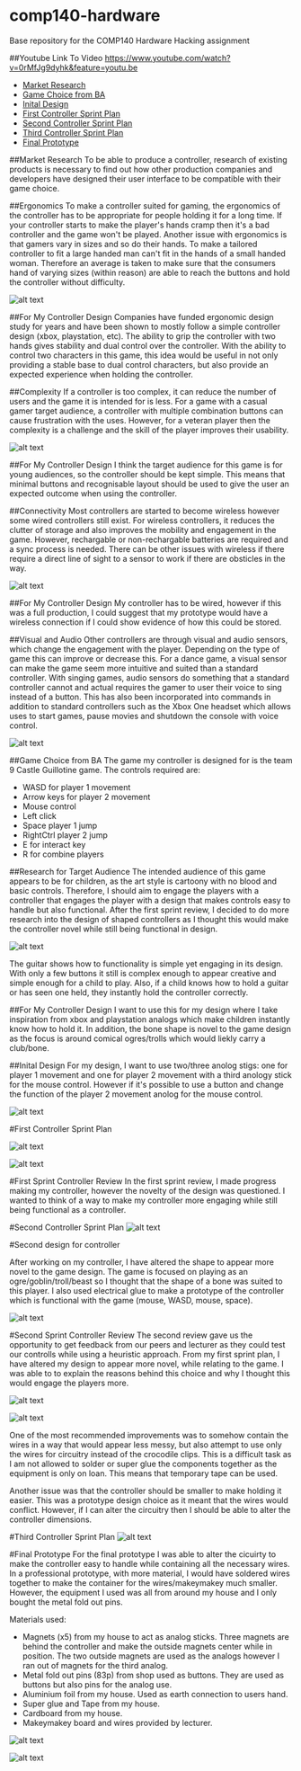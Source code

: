 # comp140-hardware
Base repository for the COMP140 Hardware Hacking assignment

##Youtube Link To Video
https://www.youtube.com/watch?v=0rMfJg9dyhk&feature=youtu.be

* [Market Research](#market-research)  
* [Game Choice from BA](#game-choice-from-ba)  
* [Inital Design](#inital-design)  
* [First Controller Sprint Plan](#first-controller-sprint-plan)  
* [Second Controller Sprint Plan](#second-controller-sprint-plan)
* [Third Controller Sprint Plan](#third-controller-sprint-plan)
* [Final Prototype](#final-prototype)

##Market Research
To be able to produce a controller, research of existing products is necessary to find out how other production companies and developers have designed their user interface to be compatible with their game choice.

##Ergonomics
To make a controller suited for gaming, the ergonomics of the controller has to be appropriate for people holding it for a long time. If your controller starts to make the player's hands cramp then it's a bad controller and the game won't be played. Another issue with ergonomics is that gamers vary in sizes and so do their hands. To make a tailored controller to fit a large handed man can't fit in the hands of a small handed woman. Therefore an average is taken to make sure that the consumers hand of varying sizes (within reason) are able to reach the buttons and hold the controller without difficulty.

![alt text][ps4]

[ps4]: http://oyster.ignimgs.com/wordpress/write.ign.com/150272/2013/07/DualShock-4.jpg "Dual Shock 4 Controller"

##For My Controller Design
Companies have funded ergonomic design study for years and have been shown to mostly follow a simple controller design (xbox, playstation, etc). The ability to grip the controller with two hands gives stability and dual control over the controller. With the ability to control two characters in this game, this idea would be useful in not only providing a stable base to dual control characters, but also provide an expected experience when holding the controller.

##Complexity
If a controller is too complex, it can reduce the number of users and the game it is intended for is less. For a game with a casual gamer target audience, a controller with multiple combination buttons can cause frustration with the uses. However, for a veteran player then the complexity is a challenge and the skill of the player improves their usability.

![alt text][alphagrip]

[alphagrip]: http://cdn-www.cracked.com/articleimages/wong/vgaccess/alpha1.jpg "AlphaGrip Work Game Controller"

##For My Controller Design
I think the target audience for this game is for young audiences, so the controller should be kept simple. This means that minimal buttons and recognisable layout should be used to give the user an expected outcome when using the controller.

##Connectivity
Most controllers are started to become wireless however some wired controllers still exist. For wireless controllers, it reduces the clutter of storage and also improves the mobility and engagement in the game. However, rechargable or non-rechargable batteries are required and a sync process is needed. There can be other issues with wireless if there require a direct line of sight to a sensor to work if there are obsticles in the way.

![alt text][wired]

[wired]: http://gearmedia.ign.com/gear/image/article/673/673178/xbox-360-controller-20051201054111842-000.jpg "Wired Vs Wireless Controller"

##For My Controller Design
My controller has to be wired, however if this was a full production, I could suggest that my prototype would have a wireless connection if I could show evidence of how this could be stored.

##Visual and Audio
Other controllers are through visual and audio sensors, which change the engagement with the player. Depending on the type of game this can improve or decrease this. For a dance game, a visual sensor can make the game seem more intuitive and suited than a standard controller. With singing games, audio sensors do something that a standard controller cannot and actual requires the gamer to user their voice to sing instead of a button. This has also been incorporated into commands in addition to standard controllers such as the Xbox One headset which allows uses to start games, pause movies and shutdown the console with voice control.

![alt text][xbox]

[xbox]: http://compass.xboxlive.com/assets/39/c2/39c20222-5c3a-4a8c-b291-aa9a4fe4e8fc.png?n=one-vienna-full-assembly-m.png "Xbox Headset Controller Connection"

##Game Choice from BA
The game my controller is designed for is the team 9 Castle Guillotine game. The controls required are:
- WASD for player 1 movement
- Arrow keys for player 2 movement
- Mouse control
- Left click
- Space player 1 jump
- RightCtrl player 2 jump
- E for interact key
- R for combine players

##Research for Target Audience
The intended audience of this game appears to be for children, as the art style is cartoony with no blood and basic controls. Therefore, I should aim to engage the players with a controller that engages the player with a design that makes controls easy to handle but also functional. After the first sprint review, I decided to do more research into the design of shaped controllers as I thought this would make the controller novel while still being functional in design.

![alt text][guitar]

[guitar]: http://www.premierguitar.com/ext/resources/archives/26ccf308-d94a-4189-a99d-e543a8b6a4f0.JPG?1371672694 "Guitar Shaped Controller Design"

The guitar shows how to functionality is simple yet engaging in its design. With only a few buttons it still is complex enough to appear creative and simple enough for a child to play. Also, if a child knows how to hold a guitar or has seen one held, they instantly hold the controller correctly.

##For My Controller Design
I want to use this for my design where I take inspiration from xbox and playstation analogs which make children instantly know how to hold it. In addition, the bone shape is novel to the game design as the focus is around comical ogres/trolls which would liekly carry a club/bone.

##Inital Design
For my design, I want to use two/three anolog stigs: one for player 1 movement and one for player 2 movement with a third anology stick for the mouse control. However if it's possible to use a button and change the function of the player 2 movement anolog for the mouse control.

![alt text][design]

[design]: https://github.com/sw180283/comp140-hardware/blob/master/Images/Initial_Design_For_Controller.png "Initial Design For Controller"

#First Controller Sprint Plan

![alt text][labels]

[labels]: https://github.com/sw180283/comp140-hardware/blob/master/Trello/Trello_Labels_Name_Colour.png "Trello Board Colour Labels"

![alt text][sprint1]

[sprint1]: https://github.com/sw180283/comp140-hardware/blob/master/Trello/First_Controller_Sprint_Plan.png "First Controller Sprint Plan"

#First Sprint Controller Review
In the first sprint review, I made progress making my controller, however the novelty of the design was questioned. I wanted to think of a way to make my controller more engaging while still being functional as a controller.

#Second Controller Sprint Plan
![alt text][sprint2]

[sprint2]: https://github.com/sw180283/comp140-hardware/blob/master/Trello/Second_%20Controller_Sprint_Plan.png "Second Controller Sprint Plan"

#Second design for controller

After working on my controller, I have altered the shape to appear more novel to the game design. The game is focused on playing as an ogre/goblin/troll/beast so I thought that the shape of a bone was suited to this player. I also used electrical glue to make a prototype of the controller which is functional with the game (mouse, WASD, mouse, space).

![alt text][design2]

[design2]: https://github.com/sw180283/comp140-hardware/blob/master/Images/Second_Design_For_Controller.JPG "Second Design For Controller"

#Second Sprint Controller Review
The second review gave us the opportunity to get feedback from our peers and lecturer as they could test our controlls while using a heuristic approach. From my first sprint plan, I have altered my design to appear more novel, while relating to the game. I was able to to explain the reasons behind this choice and why I thought this would engage the players more.

![alt text][first2]

[first2]: https://github.com/sw180283/comp140-hardware/blob/master/Images/First_Prototype_Design_Wired.jpg "First Prototype Design Wired"

![alt text][first]

[first]: https://github.com/sw180283/comp140-hardware/blob/master/Images/First_Prototype_Design_Top.jpg "First Prototype Design Top"

One of the most recommended improvements was to somehow contain the wires in a way that would appear less messy, but also attempt to use only the wires for circuitry instead of the crocodile clips. This is a difficult task as I am not allowed to solder or super glue the components together as the equipment is only on loan. This means that temporary tape can be used.

Another issue was that the controller should be smaller to make holding it easier. This was a prototype design choice as it meant that the wires would conflict. However, if I can alter the circuitry then I should be able to alter the controller dimensions.

#Third Controller Sprint Plan
![alt text][sprint3]

[sprint3]: https://github.com/sw180283/comp140-hardware/blob/master/Trello/Third_Controller_Sprint_Plan.png "Third Controller Sprint Plan"

#Final Prototype
For the final prototype I was able to alter the cicuirty to make the controller easy to handle while containing all the necessary wires. In a professional prototype, with more material, I would have soldered wires together to make the container for the wires/makeymakey much smaller. However, the equipment I used was all from around my house and I only bought the metal fold out pins.  
  
Materials used:
* Magnets (x5) from my house to act as analog sticks. Three magnets are behind the controller and make the outside magnets center while in position. The two outside magnets are used as the analogs however I ran out of magnets for the third analog.
* Metal fold out pins (83p) from shop used as buttons. They are used as buttons but also pins for the analog use.
* Aluminium foil from my house. Used as earth connection to users hand.
* Super glue and Tape from my house.
* Cardboard from my house.
* Makeymakey board and wires provided by lecturer.

![alt text][prototype]

[prototype]: https://github.com/sw180283/comp140-hardware/blob/master/Images/Prototype_Out_Of_Box.jpg "Prototype Out Of Box"

![alt text][prototype2]

[prototype2]: https://github.com/sw180283/comp140-hardware/blob/master/Images/Prototype_In_Box_Earth.jpg "Prototype In The Box"
